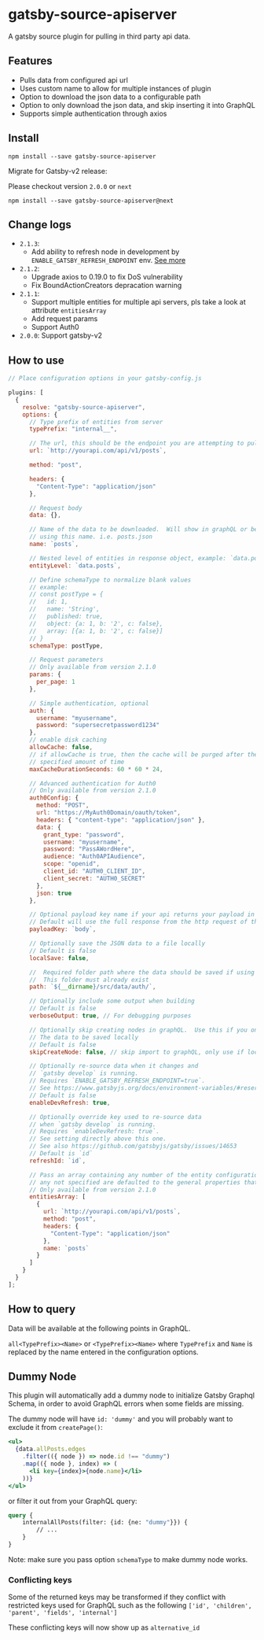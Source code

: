 # gatsby-source-apiserver

A gatsby source plugin for pulling in third party api data.

## Features

- Pulls data from configured api url
- Uses custom name to allow for multiple instances of plugin
- Option to download the json data to a configurable path
- Option to only download the json data, and skip inserting it into GraphQL
- Supports simple authentication through axios

## Install

```
npm install --save gatsby-source-apiserver
```

Migrate for Gatsby-v2 release:

Please checkout version `2.0.0` or `next`

```
npm install --save gatsby-source-apiserver@next
```

## Change logs

- `2.1.3`:
  - Add ability to refresh node in development by `ENABLE_GATSBY_REFRESH_ENDPOINT` env. [See more](https://www.gatsbyjs.org/docs/environment-variables/#reserved-environment-variables)
- `2.1.2`:
  - Upgrade axios to 0.19.0 to fix DoS vulnerability
  - Fix BoundActionCreators depracation warning
- `2.1.1`:
  - Support multiple entities for multiple api servers, pls take a look at attribute `entitiesArray`
  - Add request params
  - Support Auth0
- `2.0.0`: Support gatsby-v2

## How to use

```javascript
// Place configuration options in your gatsby-config.js

plugins: [
  {
    resolve: "gatsby-source-apiserver",
    options: {
      // Type prefix of entities from server
      typePrefix: "internal__",

      // The url, this should be the endpoint you are attempting to pull data from
      url: `http://yourapi.com/api/v1/posts`,

      method: "post",

      headers: {
        "Content-Type": "application/json"
      },

      // Request body
      data: {},

      // Name of the data to be downloaded.  Will show in graphQL or be saved to a file
      // using this name. i.e. posts.json
      name: `posts`,

      // Nested level of entities in response object, example: `data.posts`
      entityLevel: `data.posts`,

      // Define schemaType to normalize blank values
      // example:
      // const postType = {
      //   id: 1,
      //   name: 'String',
      //   published: true,
      //   object: {a: 1, b: '2', c: false},
      //   array: [{a: 1, b: '2', c: false}]
      // }
      schemaType: postType,

      // Request parameters
      // Only available from version 2.1.0
      params: {
        per_page: 1
      },

      // Simple authentication, optional
      auth: {
        username: "myusername",
        password: "supersecretpassword1234"
      },
      // enable disk caching
      allowCache: false,
      // if allowCache is true, then the cache will be purged after the
      // specified amount of time
      maxCacheDurationSeconds: 60 * 60 * 24,

      // Advanced authentication for Auth0
      // Only available from version 2.1.0
      auth0Config: {
        method: "POST",
        url: "https://MyAuth0Domain/oauth/token",
        headers: { "content-type": "application/json" },
        data: {
          grant_type: "password",
          username: "myusername",
          password: "PassAWordHere",
          audience: "Auth0APIAudience",
          scope: "openid",
          client_id: "AUTH0_CLIENT_ID",
          client_secret: "AUTH0_SECRET"
        },
        json: true
      },

      // Optional payload key name if your api returns your payload in a different key
      // Default will use the full response from the http request of the url
      payloadKey: `body`,

      // Optionally save the JSON data to a file locally
      // Default is false
      localSave: false,

      //  Required folder path where the data should be saved if using localSave option
      //  This folder must already exist
      path: `${__dirname}/src/data/auth/`,

      // Optionally include some output when building
      // Default is false
      verboseOutput: true, // For debugging purposes

      // Optionally skip creating nodes in graphQL.  Use this if you only want
      // The data to be saved locally
      // Default is false
      skipCreateNode: false, // skip import to graphQL, only use if localSave is all you want

      // Optionally re-source data when it changes and
      // `gatsby develop` is running.
      // Requires `ENABLE_GATSBY_REFRESH_ENDPOINT=true`.
      // See https://www.gatsbyjs.org/docs/environment-variables/#reserved-environment-variables
      // Default is false
      enableDevRefresh: true,

      // Optionally override key used to re-source data
      // when `gatsby develop` is running.
      // Requires `enableDevRefresh: true`.
      // See setting directly above this one.
      // See also https://github.com/gatsbyjs/gatsby/issues/14653
      // Default is `id`
      refreshId: `id`,

      // Pass an array containing any number of the entity configuration properties (except verbose, auth0Config),
      // any not specified are defaulted to the general properties that are specified
      // Only available from version 2.1.0
      entitiesArray: [
        {
          url: `http://yourapi.com/api/v1/posts`,
          method: "post",
          headers: {
            "Content-Type": "application/json"
          },
          name: `posts`
        }
      ]
    }
  }
];
```

## How to query

Data will be available at the following points in GraphQL.

`all<TypePrefix><Name>` or `<TypePrefix><Name>` where `TypePrefix` and `Name` is replaced by the name entered in the
configuration options.

## Dummy Node

This plugin will automatically add a dummy node to initialize Gatsby Graphql Schema, in order to avoid GraphQL errors when some fields are missing.

The dummy node will have `id: 'dummy'` and you will probably want to exclude it from `createPage()`:

```jsx
<ul>
  {data.allPosts.edges
    .filter(({ node }) => node.id !== "dummy")
    .map(({ node }, index) => (
      <li key={index}>{node.name}</li>
    ))}
</ul>
```

or filter it out from your GraphQL query:

```graphql
query {
    internalAllPosts(filter: {id: {ne: "dummy"}}) {
        // ...
    }
}
```

Note: make sure you pass option `schemaType` to make dummy node works.

### Conflicting keys

Some of the returned keys may be transformed if they conflict with restricted keys used for
GraphQL such as the following `['id', 'children', 'parent', 'fields', 'internal']`

These conflicting keys will now show up as `alternative_id`
